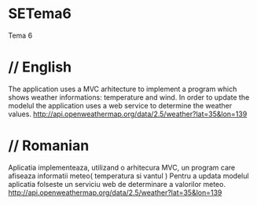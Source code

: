 SETema6
=======

Tema 6 

// English
===
The application uses a MVC arhitecture to implement a program which shows weather informations: temperature and wind.
In order to update the modelul the application uses a web service to determine the weather values.
          http://api.openweathermap.org/data/2.5/weather?lat=35&lon=139
          
// Romanian
===
Aplicatia implementeaza, utilizand o arhitecura MVC, un program care afiseaza informatii meteo( temperatura si vantul )
Pentru a updata modelul aplicatia folseste un serviciu web de determinare a valorilor meteo.
         http://api.openweathermap.org/data/2.5/weather?lat=35&lon=139
